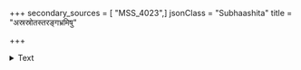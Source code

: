 +++
secondary_sources = [ "MSS_4023",]
jsonClass = "Subhaashita"
title = "अस्रस्रोतस्तरङ्गभ्रमिषु"

+++

<details><summary>Text</summary>

अस्रस्रोतस्तरङ्गभ्रमिषु तरलिता मांसपङ्के लुठन्तः स्थूलास्थिग्रन्थिभङ्गैर्धवलबिसलताग्रासमाकल्पयन्तः।  
मायासिंहस्य शौरेः स्फुरदरुणहृदम्भोजसंश्लेषभाजः पायासुर्दैत्यवक्षःस्थलकुहरसरोराजहंसा नखा वः॥
</details>
